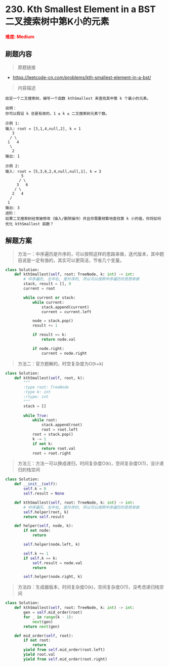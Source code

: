 # 230. Kth Smallest Element in a BST 二叉搜索树中第K小的元素

**<font color=red>难度: Medium</font>**

## 刷题内容

> 原题链接

* https://leetcode-cn.com/problems/kth-smallest-element-in-a-bst/

> 内容描述

```
给定一个二叉搜索树，编写一个函数 kthSmallest 来查找其中第 k 个最小的元素。

说明：
你可以假设 k 总是有效的，1 ≤ k ≤ 二叉搜索树元素个数。

示例 1:
输入: root = [3,1,4,null,2], k = 1
   3
  / \
 1   4
  \
   2
输出: 1

示例 2:
输入: root = [5,3,6,2,4,null,null,1], k = 3
       5
      / \
     3   6
    / \
   2   4
  /
 1
输出: 3
进阶：
如果二叉搜索树经常被修改（插入/删除操作）并且你需要频繁地查找第 k 小的值，你将如何优化 kthSmallest 函数？
```

## 解题方案

> 方法一：中序遍历是升序的，可以按照这样的思路来做，迭代版本，其中题目说是一定有值的，其实可以更简洁，节省几个变量。

```python
class Solution:
    def kthSmallest(self, root: TreeNode, k: int) -> int:
        # 中序遍历, 左中右, 是升序的, 所以可以按照中序遍历的思想来做
        stack, result = [], 0
        current = root

        while current or stack:
            while current:
                stack.append(current)
                current = current.left

            node = stack.pop()
            result += 1

            if result == k:
                return node.val

            if node.right:
                current = node.right
```



> 方法二：官方题解的，时空复杂度为O(h+k)

```python
class Solution:
    def kthSmallest(self, root, k):
        """
        :type root: TreeNode
        :type k: int
        :rtype: int
        """
        stack = []
        
        while True:
            while root:
                stack.append(root)
                root = root.left
            root = stack.pop()
            k -= 1
            if not k:
                return root.val
            root = root.right
```



> 方法三：方法一可以换成递归，时间复杂度O(k)，空间复杂度O(1)，没计递归的栈空间

```python
class Solution:
    def __init__(self):
        self.k = 0
        self.result = None

    def kthSmallest(self, root: TreeNode, k: int) -> int:
        # 中序遍历, 左中右, 是升序的, 所以可以按照中序遍历的思想来做
        self.helper(root, k)
        return self.result

    def helper(self, node, k):
        if not node:
            return

        self.helper(node.left, k)

        self.k += 1
        if self.k == k:
            self.result = node.val
            return

        self.helper(node.right, k)
```



> 方法四：生成器版本，时间复杂度O(k)，空间复杂度O(1)，没考虑递归栈空间

```python
class Solution:
    def kthSmallest(self, root: TreeNode, k: int) -> int:
        gen = self.mid_order(root)
        for _ in range(k - 1):
            next(gen)
        return next(gen)

    def mid_order(self, root):
        if not root: 
            return
        yield from self.mid_order(root.left)
        yield root.val
        yield from self.mid_order(root.right)
```
